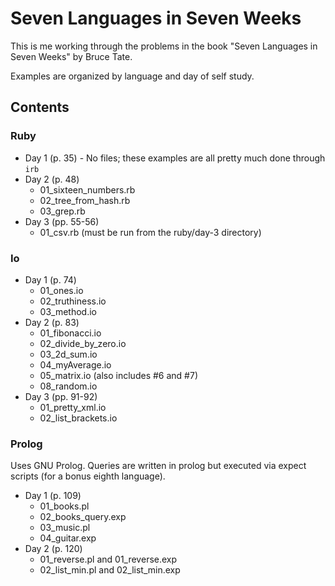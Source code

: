 Seven Languages in Seven Weeks
==============================

This is me working through the problems in the book "Seven Languages in Seven Weeks" by Bruce Tate.

Examples are organized by language and day of self study.

Contents
--------

### Ruby

* Day 1 (p. 35) - No files; these examples are all pretty much done through `irb`
* Day 2 (p. 48)
  * 01_sixteen_numbers.rb
  * 02_tree_from_hash.rb
  * 03_grep.rb
* Day 3 (pp. 55-56)
  * 01_csv.rb (must be run from the ruby/day-3 directory)

### Io

* Day 1 (p. 74)
  * 01_ones.io
  * 02_truthiness.io
  * 03_method.io
* Day 2 (p. 83)
  * 01_fibonacci.io
  * 02_divide_by_zero.io
  * 03_2d_sum.io
  * 04_myAverage.io
  * 05_matrix.io (also includes #6 and #7)
  * 08_random.io
* Day 3 (pp. 91-92)
  * 01_pretty_xml.io
  * 02_list_brackets.io

### Prolog

Uses GNU Prolog.  Queries are written in prolog but executed via expect scripts (for a bonus eighth language).

* Day 1 (p. 109)
  * 01_books.pl
  * 02_books_query.exp
  * 03_music.pl
  * 04_guitar.exp
* Day 2 (p. 120)
  * 01_reverse.pl and 01_reverse.exp
  * 02_list_min.pl and 02_list_min.exp

